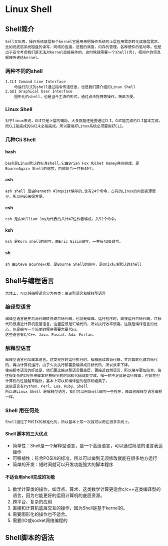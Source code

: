 # Linux Shell
## Shell简介
 	Sell又叫壳，操作系统底层有个kernel它是用来把操作系统的上层应用需求转化成底层需求。比如说底层系统磁盘的读写，网络的连接，进程的调度，内存的管理，各种硬件的驱动等。但是出于安全考虑我们是无法对kernel直接操作的，这时候就需要一个shell(壳)，把用户的信息解释传递给kernel。

### 两种不同的shell
	1.CLI Comand Line Interface 
		命运行形式的shell通过指令传递信息，也是我们要介绍的Linux Shell
	2.GUI Graphical User Interface
		图形化的shell，也是当今主流的形式，通过点击拖拽等操作，简单方便。

### Linux Shell
	对于linux来说，GUI只是上层的辅助，大多数能还是要通过CLI。GUI能完成的CLI基本完成，而CLI能完成的GUI未必能完成。所以要用好Linux系统必须要用好CLI。

### 几种Cli Shell
#### bash
	bash是Linux默认的标准shell,它由Brian Fox 和Chet Ramey共同完成，是BourneAgain Shell的缩写，内部命令一共有40个。
#### ash
	ash shell 是由kenneth Almquist编写的,含有24个命令，占有的Linux的内部资源很少，所以用起来很方便。
#### csh
	csh 是由William Joy为代表的共计47位作者编成，共52个命令。
#### ksh
	ksh 是Korn shell的缩写，由Eric Gisin编写，一共有42条命令。
#### sh
	sh 由Steve Bourne开发，是Bourne Shell的缩写，是Unix标准默认的shell

## Shell与编程语言
	大体上，可以将编程语言分为两类：编译型语言和解释型语言
### 编译型语言
	编译型语言是先将源代码转换成目标代码，也就是编译。运行程序时，直接运行目标代码，目标代码很接近计算机底层语言。这里应该是汇编代码，所以执行效率很高。这就是编译语言的优点，但是编写一个简单的程序需要大量代码。
    这些语言有C/C++、Java、Pascal、Ada、Fortan。
### 解释型语言
	解释型语言也叫脚本语言。这类程序时运行执行时，解释器读取源代码，并将其转化成目标代码，再由计算机运行。由于么次执行都需要编译成目标代码，所以效率下降。
    使用脚本语言的好处是，他们更比编译型语言跟高层，更接近自然语言，所以编写更加简单。往往很复杂的C程序用脚本花费很少的时间和代码就能完成，唯一的不足就是运行效率，但现在但计算机的性能越来越快，基本上可以和编译型的程序相媲美了。
	这些语言有Python、Perl、Lua、Ruby、Shell
    所以说Linux Shell 是解释型语言，我们可以用Shell编写一些程序，像其他解释型语言编程一样。
### Shell 用在何处
	Shell通过了POSIX的标准化的，所以基本上写一次就可以用在很多系统上。
#### Shell 脚本的三大优点
* 简单性：Shell是一个解释型语言，是一个高级语言，可以通过简洁的语言表达操作
* 可移植性：符合POSIX的标准，所以可以做到无须修改就能在很多地方运行
* 简单的开发：短时间就可以开发功能强大的脚本程序

#### 不适合用shell完成的功能
1. 数学计算类的操作，如浮点、算术、这类数学计算更适合c/c++这类编译型的语言，因为它能更好的运用计算机的底层资源。
2. 跨平台、复杂的应用
3. 直接和计算机底层交互的操作，因为Shell是基于kernel的。
4. 需要图形化的操作也不适合。
5. 需要I/O或socket网络编程的

## Shell脚本的语法
    
	
    
    
 